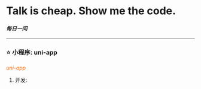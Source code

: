 # Talk is cheap. Show me the code.
#### *每日一问*

--------------------------------------
### ⭐ **小程序: uni-app**  
*<font color="#FF6600">uni-app</font>*
1. 开发:
 
